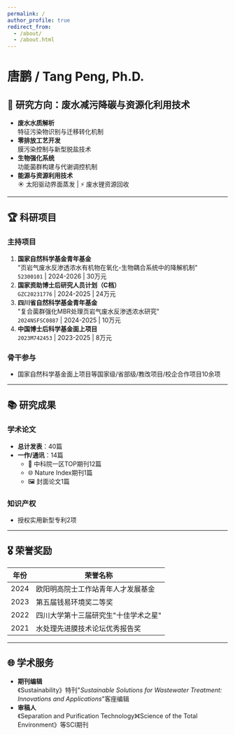 ```yaml
---
permalink: /
author_profile: true
redirect_from: 
  - /about/
  - /about.html
---
```


# 唐鹏 / Tang Peng, Ph.D.
## 🔬 研究方向：废水减污降碳与资源化利用技术
- **废水水质解析**  
  特征污染物识别与迁移转化机制  
- **零排放工艺开发**  
  膜污染控制与新型脱盐技术  
- **生物强化系统**  
  功能菌群构建与代谢调控机制  
- **能源与资源利用技术**  
  ☀️ 太阳驱动界面蒸发 | ⚡ 废水锂资源回收  

---

## 🏆 科研项目
### 主持项目
1. **国家自然科学基金青年基金**  
   "页岩气废水反渗透浓水有机物在氧化-生物耦合系统中的降解机制"  
   `52300101` | 2024-2026 | 30万元  
2. **国家资助博士后研究人员计划（C档）**  
   `GZC20231776` | 2024-2025 | 24万元  
3. **四川省自然科学基金青年基金**  
   "复合菌群强化MBR处理页岩气废水反渗透浓水研究"  
   `2024NSFSC0887` | 2024-2025 | 10万元  
4. **中国博士后科学基金面上项目**  
   `2023M742453` | 2023-2025 | 8万元  

### 骨干参与
- 国家自然科学基金面上项目等国家级/省部级/教改项目/校企合作项目10余项   

---

## 📚 研究成果
### 学术论文
- **总计发表**：40篇
- **一作/通讯**：14篇  
  - 🏅 中科院一区TOP期刊12篇  
  - 🌐 Nature Index期刊1篇  
  - 🖼️ 封面论文1篇  

### 知识产权
- 授权实用新型专利2项  

---

## 🎖️ 荣誉奖励
| 年份 | 荣誉名称                             |
| ---- | ------------------------------------ |
| 2024 | 欧阳明高院士工作站青年人才发展基金   |
| 2023 | 第五届钱易环境奖二等奖               |
| 2022 | 四川大学第十三届研究生"十佳学术之星" |
| 2021 | 水处理先进膜技术论坛优秀报告奖       |

---

## 🌐 学术服务
- **期刊编辑**  
  《Sustainability》特刊"*Sustainable Solutions for Wastewater Treatment: Innovations and Applications*"客座编辑  
- **审稿人**  
  《Separation and Purification Technology》《Science of the Total Environment》等SCI期刊 

